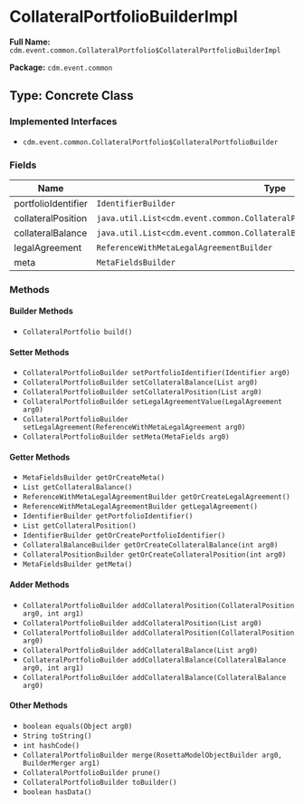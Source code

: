 # CollateralPortfolioBuilderImpl

**Full Name:** `cdm.event.common.CollateralPortfolio$CollateralPortfolioBuilderImpl`

**Package:** `cdm.event.common`

## Type: Concrete Class

### Implemented Interfaces

- `cdm.event.common.CollateralPortfolio$CollateralPortfolioBuilder`

### Fields

| Name | Type | Description |
|------|------|-------------|
| portfolioIdentifier | `IdentifierBuilder` |  |
| collateralPosition | `java.util.List<cdm.event.common.CollateralPosition$CollateralPositionBuilder>` |  |
| collateralBalance | `java.util.List<cdm.event.common.CollateralBalance$CollateralBalanceBuilder>` |  |
| legalAgreement | `ReferenceWithMetaLegalAgreementBuilder` |  |
| meta | `MetaFieldsBuilder` |  |

### Methods

#### Builder Methods

- `CollateralPortfolio build()`

#### Setter Methods

- `CollateralPortfolioBuilder setPortfolioIdentifier(Identifier arg0)`
- `CollateralPortfolioBuilder setCollateralBalance(List arg0)`
- `CollateralPortfolioBuilder setCollateralPosition(List arg0)`
- `CollateralPortfolioBuilder setLegalAgreementValue(LegalAgreement arg0)`
- `CollateralPortfolioBuilder setLegalAgreement(ReferenceWithMetaLegalAgreement arg0)`
- `CollateralPortfolioBuilder setMeta(MetaFields arg0)`

#### Getter Methods

- `MetaFieldsBuilder getOrCreateMeta()`
- `List getCollateralBalance()`
- `ReferenceWithMetaLegalAgreementBuilder getOrCreateLegalAgreement()`
- `ReferenceWithMetaLegalAgreementBuilder getLegalAgreement()`
- `IdentifierBuilder getPortfolioIdentifier()`
- `List getCollateralPosition()`
- `IdentifierBuilder getOrCreatePortfolioIdentifier()`
- `CollateralBalanceBuilder getOrCreateCollateralBalance(int arg0)`
- `CollateralPositionBuilder getOrCreateCollateralPosition(int arg0)`
- `MetaFieldsBuilder getMeta()`

#### Adder Methods

- `CollateralPortfolioBuilder addCollateralPosition(CollateralPosition arg0, int arg1)`
- `CollateralPortfolioBuilder addCollateralPosition(List arg0)`
- `CollateralPortfolioBuilder addCollateralPosition(CollateralPosition arg0)`
- `CollateralPortfolioBuilder addCollateralBalance(List arg0)`
- `CollateralPortfolioBuilder addCollateralBalance(CollateralBalance arg0, int arg1)`
- `CollateralPortfolioBuilder addCollateralBalance(CollateralBalance arg0)`

#### Other Methods

- `boolean equals(Object arg0)`
- `String toString()`
- `int hashCode()`
- `CollateralPortfolioBuilder merge(RosettaModelObjectBuilder arg0, BuilderMerger arg1)`
- `CollateralPortfolioBuilder prune()`
- `CollateralPortfolioBuilder toBuilder()`
- `boolean hasData()`

